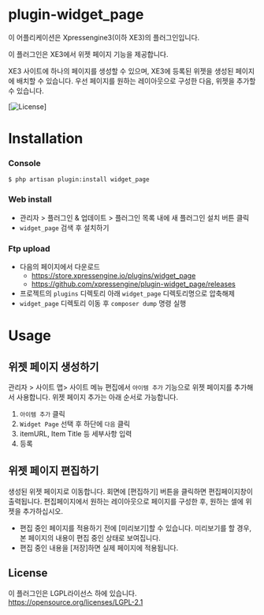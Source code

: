 # plugin-widget_page
이 어플리케이션은 Xpressengine3(이하 XE3)의 플러그인입니다.

이 플러그인은 XE3에서 위젯 페이지 기능을 제공합니다.

XE3 사이트에 하나의 페이지를 생성할 수 있으며, XE3에 등록된 위젯을 생성된 페이지에 배치할 수 있습니다.
우선 페이지를 원하는 레이아웃으로 구성한 다음, 위젯을 추가할 수 있습니다.

[![License](http://img.shields.io/badge/license-GNU%20LGPL-brightgreen.svg)]

# Installation
### Console
```
$ php artisan plugin:install widget_page
```

### Web install
- 관리자 > 플러그인 & 업데이트 > 플러그인 목록 내에 새 플러그인 설치 버튼 클릭
- `widget_page` 검색 후 설치하기

### Ftp upload
- 다음의 페이지에서 다운로드
    * https://store.xpressengine.io/plugins/widget_page
    * https://github.com/xpressengine/plugin-widget_page/releases
- 프로젝트의 `plugins` 디렉토리 아래 `widget_page` 디렉토리명으로 압축해제
- `widget_page` 디렉토리 이동 후 `composer dump` 명령 실행

# Usage
## 위젯 페이지 생성하기
관리자 > 사이트 맵> 사이트 메뉴 편집에서 `아이템 추가` 기능으로 위젯 페이지를 추가해서 사용합니다.
위젯 페이지 추가는 아래 순서로 가능합니다.
1. `아이템 추가` 클릭
2. `Widget Page` 선택 후 하단에 `다음` 클릭
3. itemURL, Item Title 등 세부사항 입력
4. 등록

## 위젯 페이지 편집하기
생성된 위젯 페이지로 이동합니다. 회면에 [편집하기] 버튼을 클릭하면 편집페이지창이 출력됩니다.
편집페이지에서 원하는 레이아웃으로 페이지를 구성한 후,
원하는 셀에 위젯을 추가하십시오.

- 편집 중인 페이지를 적용하기 전에 [미리보기]할 수 있습니다. 미리보기를 할 경우, 본 페이지의 내용이 편집 중인 상태로 보여집니다.
- 편집 중인 내용을 [저장]하면 실제 페이지에 적용됩니다. 

## License
이 플러그인은 LGPL라이선스 하에 있습니다. <https://opensource.org/licenses/LGPL-2.1>
